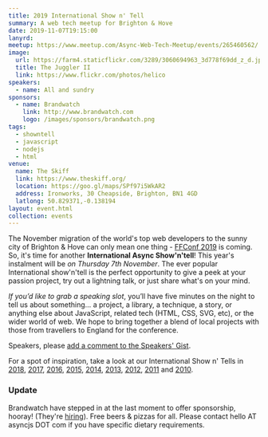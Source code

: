 ```yaml
---
title: 2019 International Show n' Tell
summary: A web tech meetup for Brighton & Hove
date: 2019-11-07T19:15:00
lanyrd:
meetup: https://www.meetup.com/Async-Web-Tech-Meetup/events/265460562/
image:
  url: https://farm4.staticflickr.com/3289/3060694963_3d778f69dd_z_d.jpg
  title: The Juggler II
  link: https://www.flickr.com/photos/helico
speakers:
  - name: All and sundry
sponsors:
  - name: Brandwatch
    link: http://www.brandwatch.com
    logo: /images/sponsors/brandwatch.png
tags:
  - showntell
  - javascript
  - nodejs
  - html
venue:
  name: The Skiff
  link: https://www.theskiff.org/
  location: https://goo.gl/maps/SPf97i5WkAR2
  address: Ironworks, 30 Cheapside, Brighton, BN1 4GD
  latlong: 50.829371,-0.138194
layout: event.html
collection: events
---
```


The November migration of the world's top web developers to the sunny city of Brighton &amp; Hove can only mean one thing - [FFConf 2019][ff] is coming. So, it's time for another **International Async Show'n'tell**! This year's instalment will be _on Thursday 7th November_. The ever popular International show'n'tell is the perfect opportunity to give a peek at your passion project, try out a lightning talk, or just share what's on your mind.

_If you’d like to grab a speaking slot_, you’ll have five minutes on the night to tell us about something… a project, a library, a technique, a story, or anything else about JavaScript, related tech (HTML, CSS, SVG, etc), or the wider world of web. We hope to bring together a blend of local projects with those from travellers to England for the conference.

Speakers, please <a data-gist href="https://gist.github.com/orangespaceman/196f4e37b2dcd5bee37fe1367bbf2896">add a comment to the Speakers' Gist</a>.

For a spot of inspiration, take a look at our International Show n' Tells in [2018][showntell-2018], [2017][showntell-2017], [2016][showntell-2016], [2015][showntell-2015], [2014][showntell-2014], [2013][showntell-2013], [2012][showntell-2012], [2011][showntell-2011] and [2010][showntell-2010].

### Update

Brandwatch have stepped in at the last moment to offer sponsorship, hooray! (They're [hiring](http://jobs.jobvite.com/careers/brandwatch/job/oZisbfwE?__jvst=Career+Site)). Free beers & pizzas for all. Please contact hello AT asyncjs DOT com if you have specific dietary requirements.

[ff]: http://2019.ffconf.org/
[async]: http://asyncjs.com
[showntell-2010]: http://asyncjs.com/showntell3/
[showntell-2011]: http://asyncjs.com/international2011/
[showntell-2012]: http://asyncjs.com/showntell-2012/
[showntell-2013]: http://asyncjs.com/showntell-2013/
[showntell-2014]: http://asyncjs.com/showntell-2014/
[showntell-2015]: http://asyncjs.com/showntell-2015/
[showntell-2016]: https://asyncjs.com/international-show-n-tell-2016/
[showntell-2017]: https://asyncjs.com/international-show-n-tell-2017/
[showntell-2018]: https://asyncjs.com/international-show-n-tell-2018/
